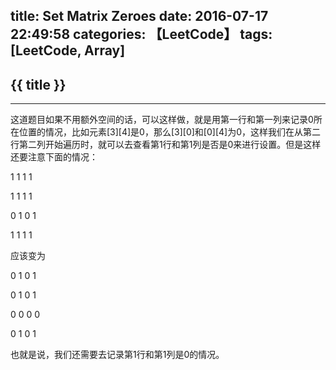 title: Set Matrix Zeroes
date: 2016-07-17 22:49:58
categories: 【LeetCode】
tags: [LeetCode, Array]
---
## {{ title }} ##

---

这道题目如果不用额外空间的话，可以这样做，就是用第一行和第一列来记录0所在位置的情况，比如元素[3][4]是0，那么[3][0]和[0][4]为0，这样我们在从第二行第二列开始遍历时，就可以去查看第1行和第1列是否是0来进行设置。但是这样还要注意下面的情况：

1 1 1 1

1 1 1 1

0 1 0 1

1 1 1 1

应该变为

0 1 0 1

0 1 0 1

0 0 0 0

0 1 0 1

也就是说，我们还需要去记录第1行和第1列是0的情况。